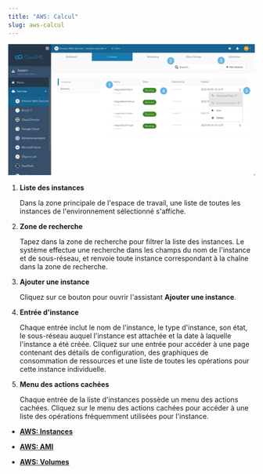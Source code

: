 ```yaml
---
title: "AWS: Calcul"
slug: aws-calcul
---
```



![Une capture d'écran de la page des instances AWS Compute, avec des points numérotés indiquant les fonctionnalités intéressantes](/assets/aws-compute-instancelist-numdots-en.png)

1. **Liste des instances**

     Dans la zone principale de l'espace de travail, une liste de toutes les instances de l'environnement sélectionné s'affiche.

2. **Zone de recherche**

     Tapez dans la zone de recherche pour filtrer la liste des instances. Le système effectue une recherche dans les champs du nom de l'instance et de sous-réseau, et renvoie toute instance correspondant à la chaîne dans la zone de recherche.

3. **Ajouter une instance**

     Cliquez sur ce bouton pour ouvrir l'assistant **Ajouter une instance**.

4. **Entrée d'instance**

     Chaque entrée inclut le nom de l'instance, le type d'instance, son état, le sous-réseau auquel l'instance est attachée et la date à laquelle l'instance a été créée. Cliquez sur une entrée pour accéder à une page contenant des détails de configuration, des graphiques de consommation de ressources et une liste de toutes les opérations pour cette instance individuelle.

5. **Menu des actions cachées**

     Chaque entrée de la liste d'instances possède un menu des actions cachées. Cliquez sur le menu des actions cachées pour accéder à une liste des opérations fréquemment utilisées pour l'instance.


-   **[AWS: Instances](aws-instances.md)**  

-   **[AWS: AMI](aws-amis.md)**  

-   **[AWS: Volumes](aws-volumes.md)**  


